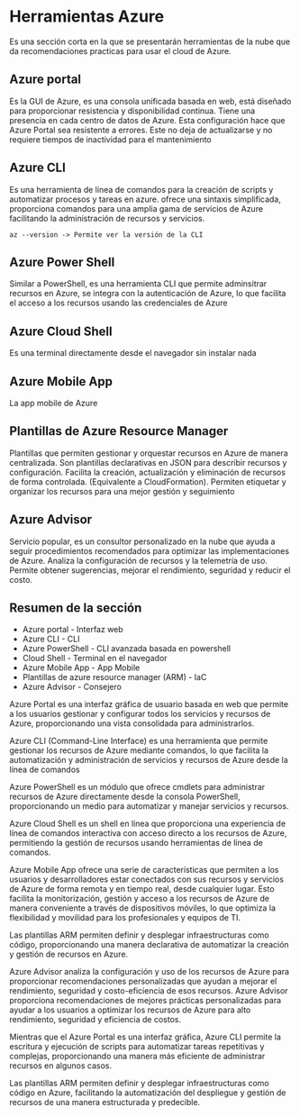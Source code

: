 # Herramientas Azure

Es una sección corta en la que se presentarán herramientas de la nube que da recomendaciones practicas para usar el cloud de Azure.

## Azure portal

Es la GUI de Azure, es una consola unificada basada en web, está diseñado para proporcionar resistencia y disponibilidad continua. Tiene una presencia en cada centro de datos de Azure. Esta configuración hace que Azure Portal sea resistente a errores. Este no deja de actualizarse y no requiere tiempos de inactividad para el mantenimiento

## Azure CLI

Es una herramienta de línea de comandos para la creación de scripts y automatizar procesos y tareas en azure. ofrece una sintaxis simplificada, proporciona comandos para una amplia gama de servicios de Azure facilitando la administración de recursos y servicios.

`az --version -> Permite ver la versión de la CLI`

## Azure Power Shell

Similar a PowerShell, es una herramienta CLI que permite adminsitrar recursos en Azure, se integra con la autenticación de Azure, lo que facilita el acceso a los recursos usando las credenciales de Azure

## Azure Cloud Shell

Es una terminal directamente desde el navegador sin instalar nada

## Azure Mobile App

La app mobile de Azure

## Plantillas de Azure Resource Manager

Plantillas que permiten gestionar y orquestar recursos en Azure de manera centralizada. Son plantillas declarativas en JSON para describir recursos y configuración. Facilita la creación, actualización y eliminación de recursos de forma controlada. (Equivalente a CloudFormation). Permiten etiquetar y organizar los recursos para una mejor gestión y seguimiento

## Azure Advisor

Servicio popular, es un consultor personalizado en la nube que ayuda a seguir procedimientos recomendados para optimizar las implementaciones de Azure. Analiza la configuración de recursos y la telemetría de uso. Permite obtener sugerencias, mejorar el rendimiento, seguridad y reducir el costo.

## Resumen de la sección

- Azure portal - Interfaz web
- Azure CLI - CLI
- Azure PowerShell - CLI avanzada basada en powershell
- Cloud Shell - Terminal en el navegador
- Azure Mobile App - App Mobile
- Plantillas de azure resource manager (ARM) - IaC
- Azure Advisor - Consejero

Azure Portal es una interfaz gráfica de usuario basada en web que permite a los usuarios gestionar y configurar todos los servicios y recursos de Azure, proporcionando una vista consolidada para administrarlos.

Azure CLI (Command-Line Interface) es una herramienta que permite gestionar los recursos de Azure mediante comandos, lo que facilita la automatización y administración de servicios y recursos de Azure desde la línea de comandos

Azure PowerShell es un módulo que ofrece cmdlets para administrar recursos de Azure directamente desde la consola PowerShell, proporcionando un medio para automatizar y manejar servicios y recursos.

Azure Cloud Shell es un shell en línea que proporciona una experiencia de línea de comandos interactiva con acceso directo a los recursos de Azure, permitiendo la gestión de recursos usando herramientas de línea de comandos.

Azure Mobile App ofrece una serie de características que permiten a los usuarios y desarrolladores estar conectados con sus recursos y servicios de Azure de forma remota y en tiempo real, desde cualquier lugar. Esto facilita la monitorización, gestión y acceso a los recursos de Azure de manera conveniente a través de dispositivos móviles, lo que optimiza la flexibilidad y movilidad para los profesionales y equipos de TI.

Las plantillas ARM permiten definir y desplegar infraestructuras como código, proporcionando una manera declarativa de automatizar la creación y gestión de recursos en Azure.

Azure Advisor analiza la configuración y uso de los recursos de Azure para proporcionar recomendaciones personalizadas que ayudan a mejorar el rendimiento, seguridad y costo-eficiencia de esos recursos. Azure Advisor proporciona recomendaciones de mejores prácticas personalizadas para ayudar a los usuarios a optimizar los recursos de Azure para alto rendimiento, seguridad y eficiencia de costos.

Mientras que el Azure Portal es una interfaz gráfica, Azure CLI permite la escritura y ejecución de scripts para automatizar tareas repetitivas y complejas, proporcionando una manera más eficiente de administrar recursos en algunos casos.

Las plantillas ARM permiten definir y desplegar infraestructuras como código en Azure, facilitando la automatización del despliegue y gestión de recursos de una manera estructurada y predecible.
